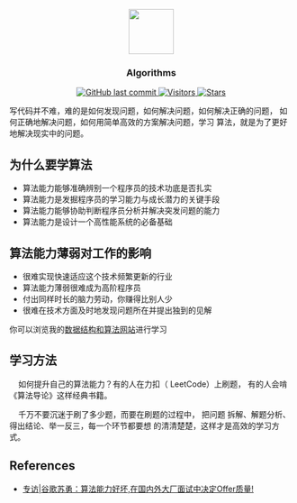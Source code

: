 <p align="center">
    <img width="80" src="https://gitee.com/szj2ys/Pictures/raw/master/logo/algorithms_icon.svg"/>
</p>

<h3 align="center">
    <p>Algorithms</p>
</h3>

<p align="center">
    <a href="https://github.com/szj2ys/algorithms">
        <img src="https://img.shields.io/github/last-commit/szj2ys/algorithms?color=blue" alt="GitHub last commit"/>
    </a>
    <a href="https://github.com/szj2ys/algorithms">
        <img src="https://visitor-badge.glitch.me/badge?page_id=szj2ys.algorithms" alt="Visitors"/>
    </a>
    <a href="https://github.com/szj2ys/algorithms">
        <img src="https://img.shields.io/github/stars/szj2ys/algorithms?style=social" alt="Stars"/>
    </a>
</p>

写代码并不难，难的是如何发现问题，如何解决问题，如何解决正确的问题，
如何正确地解决问题，如何用简单高效的方案解决问题，学习
算法，就是为了更好地解决现实中的问题。


## 为什么要学算法

- 算法能力能够准确辨别一个程序员的技术功底是否扎实
- 算法能力是发掘程序员的学习能力与成长潜力的关键手段
- 算法能力能够协助判断程序员分析并解决突发问题的能力
- 算法能力是设计一个高性能系统的必备基础

## 算法能力薄弱对工作的影响

- 很难实现快速适应这个技术频繁更新的行业
- 算法能力薄弱很难成为高阶程序员
- 付出同样时长的脑力劳动，你赚得比别人少
- 很难在技术方面及时地发现问题所在并提出独到的见解


你可以浏览我的[数据结构和算法网站](https://szj2ys.github.io/algorithms/)进行学习

## 学习方法

&nbsp;&nbsp;&nbsp;&nbsp;如何提升自己的算法能力？有的人在力扣（ LeetCode）上刷题，
有的人会啃《算法导论》这样经典书籍。

&nbsp;&nbsp;&nbsp;&nbsp;千万不要沉迷于刷了多少题，而要在刷题的过程中， 把问题
拆解、解题分析、得出结论、举一反三，每一个环节都要想
的清清楚楚，这样才是高效的学习方式。


## References

- [专访|谷歌苏勇：算法能力好坏,在国内外大厂面试中决定Offer质量!](https://segmentfault.com/a/1190000019539567)
